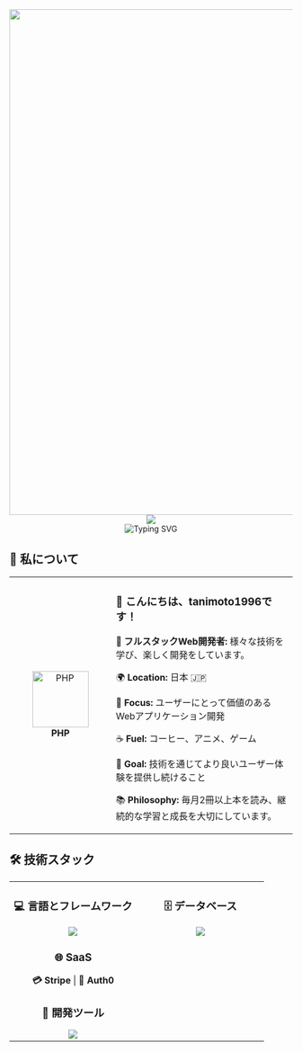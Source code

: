 <div align="center">
  <img src="https://user-images.githubusercontent.com/74038190/212284100-561aa473-3905-4a80-b561-0d28506553ee.gif" width="900">
</div>

<div align="center">
  <img src="https://capsule-render.vercel.app/api?type=waving&color=gradient&customColorList=0,2,2,5,30&height=150&section=header&animation=twinkling" />
</div>

<div align="center">
  <img src="https://readme-typing-svg.herokuapp.com?font=Fira+Code&size=32&duration=2800&pause=2000&color=A9FEF7&center=true&vCenter=true&width=600&lines=こんにちは！私はtanimoto1996です+%F0%9F%91%8B;Web+Developer+%F0%9F%9A%80;フルスタック開発者+%E2%9C%A8;常に新しいことを学んでいます+%F0%9F%93%9A" alt="Typing SVG" />
</div>

## 🌟 **私について**

<div align="center">

<table>
<tr>
<td width="200" align="center">
<img src="https://skillicons.dev/icons?i=php" width="100" height="100" alt="PHP" />
<br><strong>PHP</strong>
</td>
<td width="400" align="left">

### 👋 **こんにちは、tanimoto1996です！**

🚀 **フルスタックWeb開発者:** 様々な技術を学び、楽しく開発をしています。

🌍 **Location:** 日本 🇯🇵  

💼 **Focus:** ユーザーにとって価値のあるWebアプリケーション開発

☕ **Fuel:** コーヒー、アニメ、ゲーム  

🎯 **Goal:** 技術を通じてより良いユーザー体験を提供し続けること

📚 **Philosophy:** 毎月2冊以上本を読み、継続的な学習と成長を大切にしています。


</td>
</tr>
</table>

</div>

## 🛠️ **技術スタック**

<table align="center">
<tr>
<td width="50%" align="center" valign="top">

### 💻  **言語とフレームワーク**
<img src="https://skillicons.dev/icons?i=php,js,ts,vue,html,css" />

### 🌐  **SaaS**
<div align="center">

**💳 Stripe** | **🔐 Auth0**

</div>

### 🔧  **開発ツール**
<img src="https://skillicons.dev/icons?i=vscode,git,github,postman" />

</td>
<td width="50%" align="center" valign="top">

### 🗄️  **データベース**
<img src="https://skillicons.dev/icons?i=postgresql,mysql" />

</td>
</tr>
</table>
